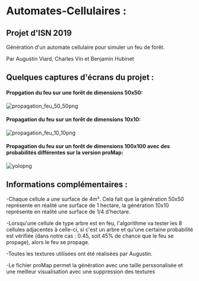 # Automates-Cellulaires :

## Projet d'ISN 2019
  Génération d'un automate cellulaire pour simuler un feu de forêt.

Par Augustin Viard, Charles Vin et Benjamin Hubinet

## Quelques captures d'écrans du projet :

#### Propgation du feu sur une forêt de dimensions 50x50:

![propagation_feu_50_50png](https://user-images.githubusercontent.com/38909289/57470182-87255400-7288-11e9-8f63-5006eddd7f4b.png)

#### Propagation du feu sur un forêt de dimensions 10x10:

![propagation_feu_10_10png](https://user-images.githubusercontent.com/38909289/57470199-91475280-7288-11e9-958b-cf5e7f21c309.png)

#### Propagation du feu sur un forêt de dimensions 100x100 avec des probabilités différentes sur la version proMap:

![yolopng](https://raw.githubusercontent.com/vaine4/Automates-Cellulaire/master/ressources%20projet/yolo.png)

## Informations complémentaires :

-Chaque cellule a une surface de 4m².
Cela fait que la génération 50x50 représente en réalité une surface de 1 hectare, la génération 10x10 représente en réalité une surface de 1/4 d'hectare.

-Lorsqu'une cellule de type arbre est en feu, l'algorithme va tester les 8 cellules adjacentes à celle-ci, si c'est un arbre et qu'une certaine probabilité est vérifiée (dans notre cas : 0.45, soit 45% de chance que le feu se propage), alors le feu se propage.

-Toutes les textures utilisées ont été réalisées par Augustin.

-Le fichier proMap permet la génération avec une taille perssonalisée et une meilleur visualisation avec une suppression des textures
